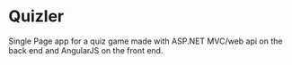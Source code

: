 # Quizler
Single Page app for a quiz game made with ASP.NET MVC/web api on the back end and AngularJS on the front end.

